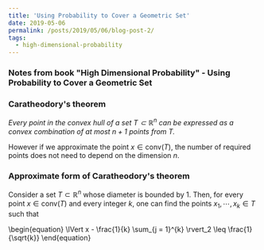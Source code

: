 ```yaml
---
title: 'Using Probability to Cover a Geometric Set'
date: 2019-05-06
permalink: /posts/2019/05/06/blog-post-2/
tags:
  - high-dimensional-probability
---
```


### Notes from book "High Dimensional Probability" - Using Probability to Cover a Geometric Set

### Caratheodory's theorem

*Every point in the convex hull of a set $T \subset \mathbb{R}^n$ can be expressed as a convex combination of at most $n + 1$ points from $T$.*

However if we approximate the point $x \in \text{conv}(T)$, the number of required points does not need to depend on the dimension $n$.

### Approximate form of Caratheodory's theorem

Consider a set $T \subset \mathbb{R}^n$ whose diameter is bounded by 1. Then, for every point $x \in \text{conv}(T)$ and every integer $k$, one can find the points $x_1, \cdots, x_k \in T$ such that

\begin{equation}
\lVert x - \frac{1}{k} \sum_{j = 1}^{k} \rvert_2 \leq \frac{1}{\sqrt{k}}
\end{equation}

